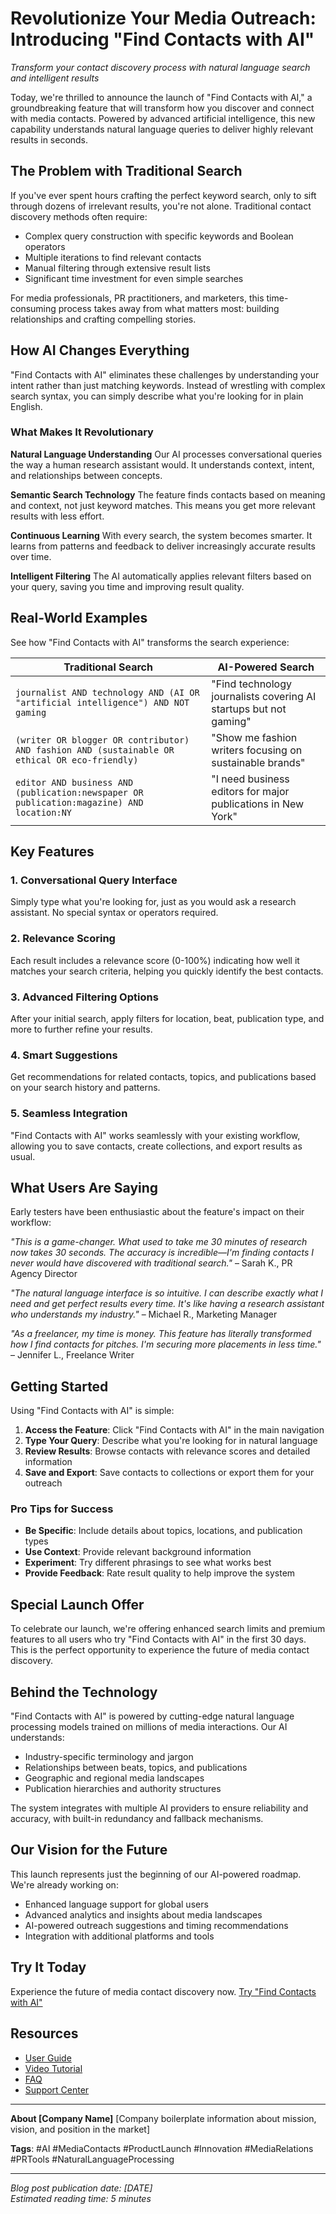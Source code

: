 # Revolutionize Your Media Outreach: Introducing "Find Contacts with AI"

*Transform your contact discovery process with natural language search and intelligent results*

Today, we're thrilled to announce the launch of "Find Contacts with AI," a groundbreaking feature that will transform how you discover and connect with media contacts. Powered by advanced artificial intelligence, this new capability understands natural language queries to deliver highly relevant results in seconds.

## The Problem with Traditional Search

If you've ever spent hours crafting the perfect keyword search, only to sift through dozens of irrelevant results, you're not alone. Traditional contact discovery methods often require:

- Complex query construction with specific keywords and Boolean operators
- Multiple iterations to find relevant contacts
- Manual filtering through extensive result lists
- Significant time investment for even simple searches

For media professionals, PR practitioners, and marketers, this time-consuming process takes away from what matters most: building relationships and crafting compelling stories.

## How AI Changes Everything

"Find Contacts with AI" eliminates these challenges by understanding your intent rather than just matching keywords. Instead of wrestling with complex search syntax, you can simply describe what you're looking for in plain English.

### What Makes It Revolutionary

**Natural Language Understanding**
Our AI processes conversational queries the way a human research assistant would. It understands context, intent, and relationships between concepts.

**Semantic Search Technology**
The feature finds contacts based on meaning and context, not just keyword matches. This means you get more relevant results with less effort.

**Continuous Learning**
With every search, the system becomes smarter. It learns from patterns and feedback to deliver increasingly accurate results over time.

**Intelligent Filtering**
The AI automatically applies relevant filters based on your query, saving you time and improving result quality.

## Real-World Examples

See how "Find Contacts with AI" transforms the search experience:

| Traditional Search | AI-Powered Search |
|-------------------|-------------------|
| `journalist AND technology AND (AI OR "artificial intelligence") AND NOT gaming` | "Find technology journalists covering AI startups but not gaming" |
| `(writer OR blogger OR contributor) AND fashion AND (sustainable OR ethical OR eco-friendly)` | "Show me fashion writers focusing on sustainable brands" |
| `editor AND business AND (publication:newspaper OR publication:magazine) AND location:NY` | "I need business editors for major publications in New York" |

## Key Features

### 1. Conversational Query Interface
Simply type what you're looking for, just as you would ask a research assistant. No special syntax or operators required.

### 2. Relevance Scoring
Each result includes a relevance score (0-100%) indicating how well it matches your search criteria, helping you quickly identify the best contacts.

### 3. Advanced Filtering Options
After your initial search, apply filters for location, beat, publication type, and more to further refine your results.

### 4. Smart Suggestions
Get recommendations for related contacts, topics, and publications based on your search history and patterns.

### 5. Seamless Integration
"Find Contacts with AI" works seamlessly with your existing workflow, allowing you to save contacts, create collections, and export results as usual.

## What Users Are Saying

Early testers have been enthusiastic about the feature's impact on their workflow:

*"This is a game-changer. What used to take me 30 minutes of research now takes 30 seconds. The accuracy is incredible—I'm finding contacts I never would have discovered with traditional search."* – Sarah K., PR Agency Director

*"The natural language interface is so intuitive. I can describe exactly what I need and get perfect results every time. It's like having a research assistant who understands my industry."* – Michael R., Marketing Manager

*"As a freelancer, my time is money. This feature has literally transformed how I find contacts for pitches. I'm securing more placements in less time."* – Jennifer L., Freelance Writer

## Getting Started

Using "Find Contacts with AI" is simple:

1. **Access the Feature**: Click "Find Contacts with AI" in the main navigation
2. **Type Your Query**: Describe what you're looking for in natural language
3. **Review Results**: Browse contacts with relevance scores and detailed information
4. **Save and Export**: Save contacts to collections or export them for your outreach

### Pro Tips for Success

- **Be Specific**: Include details about topics, locations, and publication types
- **Use Context**: Provide relevant background information
- **Experiment**: Try different phrasings to see what works best
- **Provide Feedback**: Rate result quality to help improve the system

## Special Launch Offer

To celebrate our launch, we're offering enhanced search limits and premium features to all users who try "Find Contacts with AI" in the first 30 days. This is the perfect opportunity to experience the future of media contact discovery.

## Behind the Technology

"Find Contacts with AI" is powered by cutting-edge natural language processing models trained on millions of media interactions. Our AI understands:

- Industry-specific terminology and jargon
- Relationships between beats, topics, and publications
- Geographic and regional media landscapes
- Publication hierarchies and authority structures

The system integrates with multiple AI providers to ensure reliability and accuracy, with built-in redundancy and fallback mechanisms.

## Our Vision for the Future

This launch represents just the beginning of our AI-powered roadmap. We're already working on:

- Enhanced language support for global users
- Advanced analytics and insights about media landscapes
- AI-powered outreach suggestions and timing recommendations
- Integration with additional platforms and tools

## Try It Today

Experience the future of media contact discovery now. [Try "Find Contacts with AI"](link-to-feature)

## Resources

- [User Guide](link-to-user-guide)
- [Video Tutorial](link-to-tutorial)
- [FAQ](link-to-faq)
- [Support Center](link-to-support)

---

**About [Company Name]**
[Company boilerplate information about mission, vision, and position in the market]

**Tags**: #AI #MediaContacts #ProductLaunch #Innovation #MediaRelations #PRTools #NaturalLanguageProcessing

---

*Blog post publication date: [DATE]*  
*Estimated reading time: 5 minutes*